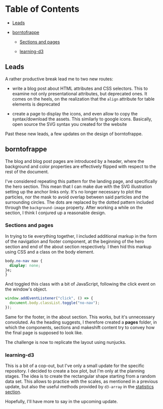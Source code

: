 # Table of Contents

- [Leads](#Leads)

- [borntofrappe](#borntofrappe)

  - [Sections and pages](#Sections-and-pages)

  - [learning-d3](#learning-d3)

## Leads

A rather productive break lead me to two new routes:

- write a blog post about HTML attributes and CSS selectors. This to examine not only presentational attributes, but deprecated ones. It comes on the heels, on the realization that the `align` attribute for table elements is deprecated

- create a page to display the icons, and even allow to copy the syntax/download the assets. This similarly to google icons. Basically, open source the SVG syntax you created for the website

Past these new leads, a few updates on the design of borntofrappe.

## borntofrappe

The blog and blog post pages are introduced by a header, where the background and color properties are effectively flipped with respect to the rest of the document.

I've considered repeating this pattern for the landing page, and specifically the hero section. This mean that I can make due with the SVG illustration setting up the anchor links only. It's no longer necessary to plot the particles, nor the mask to avoid overlap between said particles and the surrounding circles. The dots are replaced by the dotted pattern included through the `background-image` property. After working a while on the section, I think I conjured up a reasonable design.

### Sections and pages

In trying to tie everything together, I included additional markup in the form of the navigation and footer component, at the beginning of the hero section and end of the about section respectively. I then hid this markup using CSS and a class on the body element.

```css
body.no-nav nav {
  display: none;
}e;
}
```

And toggled this class with a bit of JavaScript, following the click event on the window's object.

```js
window.addEventListener("click", () => {
  document.body.classList.toggle("no-nav");
});
```

Same for the footer, in the about section. This works, but it's unnecessary convoluted. As the heading suggests, I therefore created a **pages** folder, in which the components, sections and makeshift content try to convey how the final page is supposed to look like.

The challenge is now to replicate the layout using nunjucks.

### learning-d3

This is a bit of a cop-out, but I've only a small update for the specific repository. I decided to create a box plot, but I'm only at the planning stages. The idea is to create the rectangular shape starting from a random data set. This allows to practice with the scales, as mentioned in a previous update, but also the useful methods provided by `d3-array` in the [statistics section](https://github.com/d3/d3-array#statistics).

Hopefully, I'll have more to say in the upcoming update.
